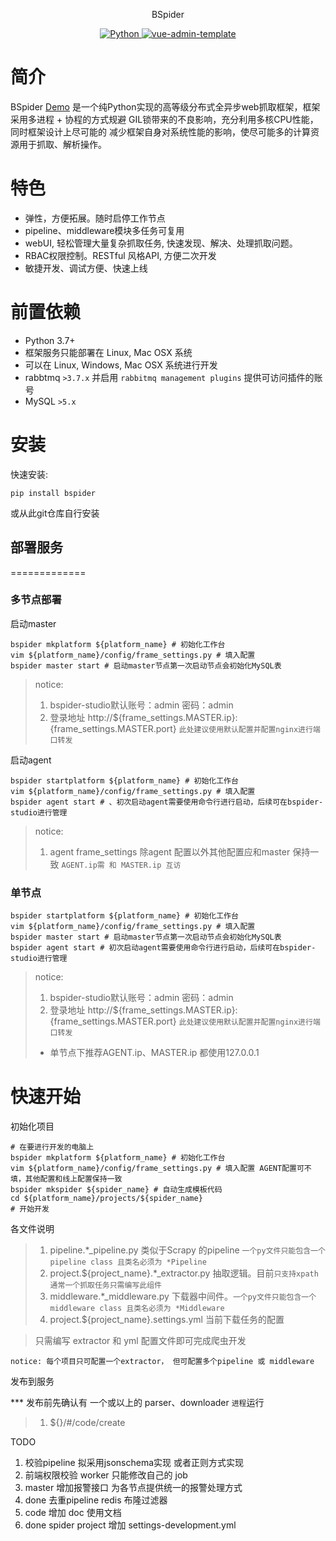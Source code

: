 <p align="center">
    BSpider
</p>
<p align="center">
  <a href="https://github.com/python">
    <img src="https://img.shields.io/badge/Python-3.7.4-brightgreen.svg" alt="Python">
  </a>
  <a href="https://github.com/PanJiaChen/vue-admin-template">
    <img src="https://img.shields.io/badge/vue--admin--template-4.0+-brightgreen.svg" alt="vue-admin-template">
  </a>
</p>

简介
========

BSpider [Demo](http://bspider-demo.baishanglin.top/)
是一个纯Python实现的高等级分布式全异步web抓取框架，框架采用多进程 + 
协程的方式规避 GIL锁带来的不良影响，充分利用多核CPU性能，同时框架设计上尽可能的
减少框架自身对系统性能的影响，使尽可能多的计算资源用于抓取、解析操作。

特色
========
* 弹性，方便拓展。随时启停工作节点
* pipeline、middleware模块多任务可复用
* webUI, 轻松管理大量复杂抓取任务, 快速发现、解决、处理抓取问题。
* RBAC权限控制。RESTful 风格API, 方便二次开发
* 敏捷开发、调试方便、快速上线

前置依赖
============

* Python 3.7+
* 框架服务只能部署在 Linux, Mac OSX 系统
* 可以在 Linux, Windows, Mac OSX 系统进行开发
* rabbtmq `>3.7.x` 并启用 `rabbitmq management plugins` 提供可访问插件的账号
* MySQL `>5.x`

安装
=======

快速安装:

    pip install bspider

或从此git仓库自行安装

## 部署服务
=============
### 多节点部署
启动master
```shell script
bspider mkplatform ${platform_name} # 初始化工作台
vim ${platform_name}/config/frame_settings.py # 填入配置
bspider master start # 启动master节点第一次启动节点会初始化MySQL表
```
> notice:
> 1. bspider-studio默认账号：admin 密码：admin
> 2. 登录地址 http://${frame_settings.MASTER.ip}:{frame_settings.MASTER.port} `此处建议使用默认配置并配置nginx进行端口转发`

启动agent
```shell script
bspider startplatform ${platform_name} # 初始化工作台
vim ${platform_name}/config/frame_settings.py # 填入配置
bspider agent start # 、初次启动agent需要使用命令行进行启动，后续可在bspider-studio进行管理
```
> notice:
> 1. agent frame_settings 除agent 配置以外其他配置应和master 保持一致 `AGENT.ip需 和 MASTER.ip 互访`

### 单节点
```shell script
bspider startplatform ${platform_name} # 初始化工作台
vim ${platform_name}/config/frame_settings.py # 填入配置
bspider master start # 启动master节点第一次启动节点会初始化MySQL表
bspider agent start # 初次启动agent需要使用命令行进行启动，后续可在bspider-studio进行管理
```
> notice:
> 1. bspider-studio默认账号：admin 密码：admin
> 2. 登录地址 http://${frame_settings.MASTER.ip}:{frame_settings.MASTER.port} `此处建议使用默认配置并配置nginx进行端口转发`
> * 单节点下推荐AGENT.ip、MASTER.ip 都使用127.0.0.1

快速开始
========
初始化项目
```shell script
# 在要进行开发的电脑上
bspider mkplatform ${platform_name} # 初始化工作台
vim ${platform_name}/config/frame_settings.py # 填入配置 AGENT配置可不填，其他配置和线上配置保持一致
bspider mkspider ${spider_name} # 自动生成模板代码
cd ${platform_name}/projects/${spider_name}
# 开始开发
```
各文件说明
> 1. pipeline.*_pipeline.py 类似于Scrapy 的pipeline `一个py文件只能包含一个pipeline class 且类名必须为 *Pipeline`
> 2. project.${project_name}.*_extractor.py 抽取逻辑。目前`只支持xpath 通常一个抓取任务只需编写此组件`
> 3. middleware.*_middleware.py 下载器中间件。`一个py文件只能包含一个middleware class 且类名必须为 *Middleware`
> 4. project.${project_name}.settings.yml 当前下载任务的配置

> 只需编写 extractor 和 yml 配置文件即可完成爬虫开发

`notice: 每个项目只可配置一个extractor， 但可配置多个pipeline 或 middleware` 


发布到服务

*** 发布前先确认有 一个或以上的 parser、downloader `进程`运行
> 1. ${}/#/code/create

TODO

1. 校验pipeline 拟采用jsonschema实现 或者正则方式实现
2. 前端权限校验 worker 只能修改自己的 job
3. master 增加报警接口 为各节点提供统一的报警处理方式
4. done 去重pipeline redis 布隆过滤器
5. code 增加 doc 使用文档
6. done spider project 增加 settings-development.yml